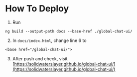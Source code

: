 # How To Deploy
1. Run<br>
```
ng build --output-path docs --base-href ./global-chat-ui/
```
2. In `docs/index.html`, change line 6 to<br>
```
<base href="/global-chat-ui/">
```
3. After push and check, visit<br>
[https://solidwaterslayer.github.io/global-chat-ui/](https://solidwaterslayer.github.io/global-chat-ui/)
